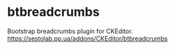 # btbreadcrumbs
Bootstrap breadcrumbs plugin for CKEditor.
https://sestolab.pp.ua/addons/CKEditor/btbreadcrumbs
